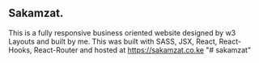 ## Sakamzat.

This is a fully responsive business oriented website designed by w3 Layouts and built by me. This was built with SASS, JSX, React, React-Hooks, React-Router and hosted at https://sakamzat.co.ke
"# sakamzat" 
